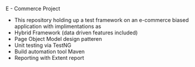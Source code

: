 E - Commerce Project
- This repository holding up a test framework on an e-commerce biased application with implimentations as
- Hybrid Framework (data driven features included)
- Page Object Model design patteren
- Unit testing via TestNG 
- Build automation tool Maven 
- Reporting with Extent report
